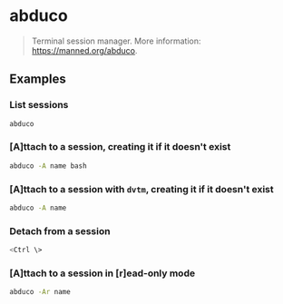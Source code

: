 # abduco

> Terminal session manager. More information: <https://manned.org/abduco>.

## Examples

### List sessions

```bash
abduco
```

### [A]ttach to a session, creating it if it doesn't exist

```bash
abduco -A name bash
```

### [A]ttach to a session with `dvtm`, creating it if it doesn't exist

```bash
abduco -A name
```

### Detach from a session

```bash
<Ctrl \>
```

### [A]ttach to a session in [r]ead-only mode

```bash
abduco -Ar name
```
